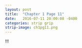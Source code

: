 ```yaml
---
layout: post
title:  "Chapter 1 Page 11"
date:   2016-07-11 20:00:08 -0400
categories: strip grip
strip-image: ch1pg11.png
---
```

!!!
